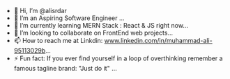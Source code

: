 - 👋 Hi, I’m @alisrdar
- 👀 I’m an Aspiring Software Engineer ...
- 🌱 I’m currently learning MERN Stack : React & JS right now...
- 💞️ I’m looking to collaborate on FrontEnd web projects...
- 📫 How to reach me at Linkdin: www.linkedin.com/in/muhammad-ali-95113029b...
- ⚡ Fun fact: If you ever find yourself in a loop of overthinking remember a famous tagline brand: "Just do it" ...

<!---
alisrdar/alisrdar is a ✨ special ✨ repository because its `README.md` (this file) appears on your GitHub profile.
You can click the Preview link to take a look at your changes.
--->

